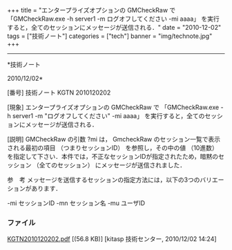 ﻿+++
title = "エンタープライズオプションの GMCheckRaw で 「GMCheckRaw.exe -h server1 -m ログオフしてください -mi aaaa」 を実行すると，全てのセッションにメッセージが送信される．"
date = "2010-12-02"
tags = ["技術ノート"]
categories = ["tech"]
banner = "img/technote.jpg"
+++

-----------------------------------------------------------------------------------------------------------------------------

*技術ノート

2010/12/02*


[番号]
技術ノート KGTN 2010120202

[現象]
エンタープライズオプションの GMCheckRaw で 「GMCheckRaw.exe -h server1
-m "ログオフしてください" -mi aaaa」
を実行すると，全てのセッションにメッセージが送信される．

[説明]
GMCheckRaw の引数 ?mi は， GmcheckRaw
のセッション一覧で表示される最初の項目 （つまりセッションID）
を参照し，その中の値 （10進数）
を指定して下さい．本件では，不正なセッションIDが指定されたため，暗黙のセッション
（全てのセッション） にメッセージが送信されました．

参　考
メッセージを送信するセッションの指定方法には，以下の3つのバリエーションがあります．

-mi セッションID
-mn セッション名
-mu ユーザID


### ファイル





[KGTN2010120202.pdf](http://techreport.kitasp.net/attachments/download/411/KGTN2010120202.pdf)
 [(56.8 KB)] [kitasp 技術センター, 2010/12/02
14:24]
